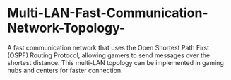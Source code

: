 # Multi-LAN-Fast-Communication-Network-Topology-
A fast communication network that uses the Open Shortest Path First (OSPF) Routing Protocol, allowing gamers to send messages over the shortest distance. This multi-LAN topology can be implemented in gaming hubs and centers for faster connection.
